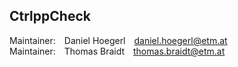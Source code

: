 
CtrlppCheck
-----------

Maintainer:&emsp;Daniel Hoegerl&emsp;<daniel.hoegerl@etm.at>  
Maintainer:&emsp;Thomas Braidt&emsp;<thomas.braidt@etm.at>  
